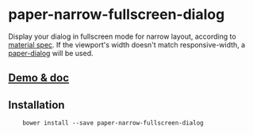 # paper-narrow-fullscreen-dialog

Display your dialog in fullscreen mode for narrow layout, according to [material spec](http://www.google.com/design/spec/components/dialogs.html#dialogs-full-screen-dialogs). If the viewport's width doesn't match responsive-width, a [paper-dialog](https://elements.polymer-project.org/elements/paper-dialog) will be used.

## [Demo & doc](http://zecat.github.io/paper-narrow-fullscreen-dialog)

## Installation

```
	bower install --save paper-narrow-fullscreen-dialog
```
